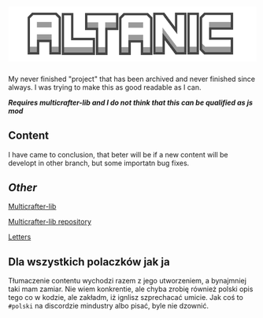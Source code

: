 # ![Altanic](sprites/github/altanic.png)

My never finished "project" that has been archived and never finished since always.
I was trying to make this as good readable as I can.

***Requires multicrafter-lib and I do not think that this can be qualified as js mod***

## Content

I have came to conclusion, that beter will be if a new content will be developt in other branch, but some importatn bug fixes.

## *Other*

[Multicrafter-lib](https://liplum.github.io/MultiCrafterLib/)

[Multicrafter-lib repository](https://github.com/liplum/MultiCrafterLib)

[Letters](https://discord.com/channels/391020510269669376/754011833928515664/1011760437043400714)

## Dla wszystkich polaczków jak ja

Tłumaczenie contentu wychodzi razem z jego utworzeniem, a bynajmniej taki mam zamiar.
Nie wiem konkrentie, ale chyba zrobię również polski opis tego co w kodzie, ale zakładm, iż ignlisz szprechacać umicie.
Jak coś to `#polski` na discordzie mindustry albo pisać, byle nie dzownić.

<link rel="stylesheet" href="style.css"/>